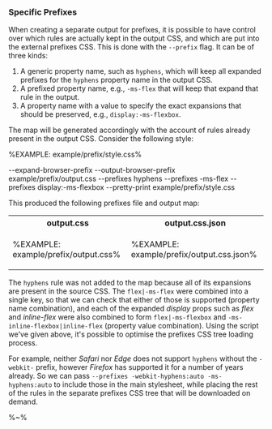 ### Specific Prefixes

When creating a separate output for prefixes, it is possible to have control over which rules are actually kept in the output CSS, and which are put into the external prefixes CSS. This is done with the `--prefix` flag. It can be of three kinds:

1. A generic property name, such as `hyphens`, which will keep all expanded prefixes for the `hyphens` property name in the output CSS.
2. A prefixed property name, e.g., `-ms-flex` that will keep that expand that rule in the output.
3. A property name with a value to specify the exact expansions that should be preserved, e.g., `display:-ms-flexbox`.

The map will be generated accordingly with the account of rules already present in the output CSS. Consider the following style:

%EXAMPLE: example/prefix/style.css%

<java jar="closure-stylesheets.jar" lang="css" console="closure-stylesheets">
  --expand-browser-prefix --output-browser-prefix example/prefix/output.css --prefixes hyphens --prefixes -ms-flex --prefixes display:-ms-flexbox --pretty-print example/prefix/style.css
</java>

This produced the following prefixes file and output map:

<table>
<tr><th>output.css</th><th>output.css.json</th></tr>
<!-- block-start -->
<tr><td>

%EXAMPLE: example/prefix/output.css%
</td>
<td>

%EXAMPLE: example/prefix/output.css.json%
</td></tr>
</table>

The `hyphens` rule was not added to the map because all of its expansions are present in the source CSS. The `flex|-ms-flex` were combined into a single key, so that we can check that either of those is supported (property name combination), and each of the expanded _display_ props such as _flex_ and _inline-flex_ were also combined to form `flex|-ms-flexbox` and `-ms-inline-flexbox|inline-flex` (property value combination). Using the script we've given above, it's possible to optimise the prefixes CSS tree loading process.

For example, neither _Safari_ nor _Edge_ does not support `hyphens` without the `-webkit-` prefix, however _Firefox_ has supported it for a number of years already. So we can pass `--prefixes -webkit-hyphens:auto -ms-hyphens:auto` to include those in the main stylesheet, while placing the rest of the rules in the separate prefixes CSS tree that will be downloaded on demand.

%~%